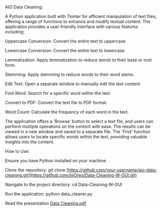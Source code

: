 AIO Data Cleaning:

A Python application built with Tkinter for efficient manipulation of text files, offering a range of functions to enhance and modify textual content. The application provides a user-friendly interface with various features including:

Uppercase Conversion: Convert the entire text to uppercase.

Lowercase Conversion: Convert the entire text to lowercase.

Lemmatization: Apply lemmatization to reduce words to their base or root form.

Stemming: Apply stemming to reduce words to their word stems.

Edit Text: Open a separate window to manually edit the text content.

Find Word: Search for a specific word within the text.

Convert to PDF: Convert the text file to PDF format.

Word Count: Calculate the frequency of each word in the text.

The application offers a 'Browse' button to select a text file, and users can perform multiple operations on the content with ease. The results can be viewed in a new window and saved to a separate file. The 'Find' function allows users to locate specific words within the text, providing valuable insights into the content.

How to Use:

Ensure you have Python installed on your machine.

Clone the repository: git clone [https://github.com/your-username/aio-data-cleaning.git](https://github.com/iiiiOreo/Data-Cleaning-W-GUI.git)

Navigate to the project directory: cd Data-Cleaning-W-GUI

Run the application: python data_cleaner.py


Read the presentation [Data Cleaning.pdf](https://github.com/iiiiOreo/Data-Cleaning-W-GUI/files/14375780/Data.Cleaning.pdf)
